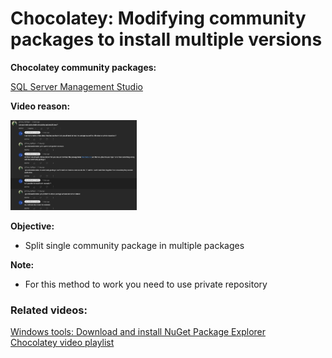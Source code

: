 # Chocolatey: Modifying community packages to install multiple versions

<b>Chocolatey community packages:</b>

[SQL Server Management Studio](https://community.chocolatey.org/packages?q=ssms)

<b>Video reason:</b>

<img src="img/chat.png" width=40% height=40%>

<b>Objective:</b>

* Split single community package in multiple packages

<b>Note:</b>

* For this method to work you need to use private repository

### Related videos:

[Windows tools: Download and install NuGet Package Explorer](https://youtu.be/94u9jDCpifM) <br />
[Chocolatey video playlist](https://www.youtube.com/playlist?list=PLVncjTDMNQ4TMCZqT4EJEtOGzwj6pvQKl)
